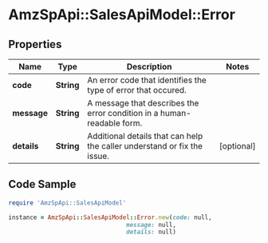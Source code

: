 # AmzSpApi::SalesApiModel::Error

## Properties

Name | Type | Description | Notes
------------ | ------------- | ------------- | -------------
**code** | **String** | An error code that identifies the type of error that occured. | 
**message** | **String** | A message that describes the error condition in a human-readable form. | 
**details** | **String** | Additional details that can help the caller understand or fix the issue. | [optional] 

## Code Sample

```ruby
require 'AmzSpApi::SalesApiModel'

instance = AmzSpApi::SalesApiModel::Error.new(code: null,
                                 message: null,
                                 details: null)
```


